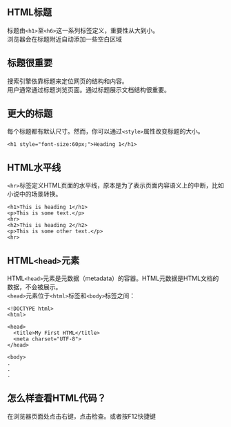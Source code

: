 ## HTML标题
标题由`<h1>`至`<h6>`这一系列标签定义，重要性从大到小。  
浏览器会在标题附近自动添加一些空白区域
## 标题很重要
搜索引擎依靠标题来定位网页的结构和内容。  
用户通常通过标题浏览页面。通过标题展示文档结构很重要。  
## 更大的标题
每个标题都有默认尺寸。然而，你可以通过`<style>`属性改变标题的大小。
```
<h1 style="font-size:60px;">Heading 1</h1>
```
## HTML水平线
`<hr>`标签定义HTML页面的水平线，原本是为了表示页面内容语义上的中断，比如小说中的场景转换。  
```
<h1>This is heading 1</h1>
<p>This is some text.</p>
<hr>
<h2>This is heading 2</h2>
<p>This is some other text.</p>
<hr>
```
## HTML`<head>`元素
HTML`<head>`元素是元数据（metadata）的容器。HTML元数据是HTML文档的数据，不会被展示。  
`<head>`元素位于`<html>`标签和`<body>`标签之间：
```
<!DOCTYPE html>
<html>

<head>
  <title>My First HTML</title>
  <meta charset="UTF-8">
</head>

<body>
.
.
.
```
## 怎么样查看HTML代码？
在浏览器页面处点击右键，点击检查。或者按F12快捷键

